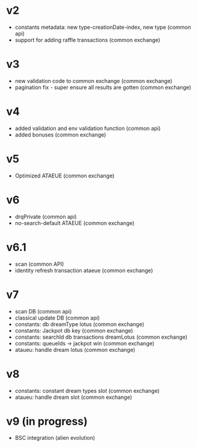 # v2
* constants metadata: new type-creationDate-index, new type  (common api)
* support for adding raffle transactions (common exchange)


# v3
* new validation code to common exchange (common exchange)
* pagination fix - super ensure all results are gotten (common exchange)


# v4
* added validation and env validation function (common api)
* added bonuses (common exchange)

# v5
* Optimized ATAEUE (common exchange)

# v6
* drqPrivate (common api)
* no-search-default ATAEUE (common exchange)

# v6.1
* scan (common API)
* identity refresh transaction ataeue (common exchange)

# v7
* scan DB (common api)
* classical update DB (common api)
* constants: db dreamType lotus (common exchange)
* constants: Jackpot db key (common exchange)
* constants: searchId db transactions dreamLotus (common exchange)
* constants: queueIds -> jackpot win (common exchange)
* ataueu: handle dream lotus (common exchange)


# v8
* constants: constant dream types slot (common exchange)
* ataueu: handle dream slot (common exchange)


# v9 (in progress)
* BSC integration (alien evolution)